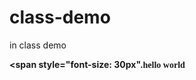 # class-demo
in class demo

<strong><span style="font-size: 30px".<span style="font-family: ComicSans">hello world</span></span></strong>
